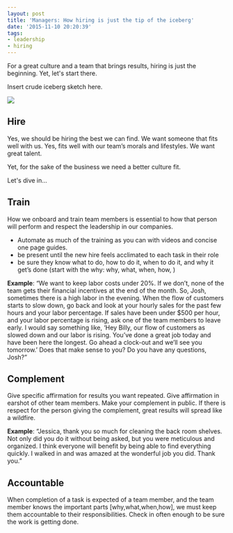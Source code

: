 ```yaml
---
layout: post
title: 'Managers: How hiring is just the tip of the iceberg'
date: '2015-11-10 20:20:39'
tags:
- leadership
- hiring
---
```


For a great culture and a team that brings results, hiring is just the beginning. Yet, let's start there.

Insert crude iceberg sketch here.

![](/content/images/2015/11/hiring-and-culture-2.png)

## Hire
Yes, we should be hiring the best we can find. We want someone that fits well with us. Yes, fits well with our team’s morals and lifestyles. We want great talent.

Yet, for the sake of the business we need a better culture fit.

Let's dive in...

## Train
How we onboard and train team members is essential to how that person will perform and respect the leadership in our companies.

- Automate as much of the training as you can with videos and concise one page guides.
- be present until the new hire feels acclimated to each task in their role
- be sure they know what to do, how to do it, when to do it, and why it get’s done (start with the why: why, what, when, how, )

**Example**:
“We want to keep labor costs under 20%. If we don’t, none of the team gets their financial incentives at the end of the month. So, Josh, sometimes there is a high labor in the evening. When the flow of customers starts to slow down, go back and look at your hourly sales for the past few hours and your labor percentage. If sales have been under $500 per hour, and your labor percentage is rising, ask one of the team members to leave early. I would say something like, ‘Hey Billy, our flow of customers as slowed down and our labor is rising. You’ve done a great job today and have been here the longest. Go ahead a clock-out and we’ll see you tomorrow.’ Does that make sense to you? Do you have any questions, Josh?”

## Complement
Give specific affirmation for results you want repeated. Give affirmation in earshot of other team members. Make your complement in public. If there is respect for the person giving the complement, great results will spread like a wildfire.

**Example**:
“Jessica, thank you so much for cleaning the back room shelves. Not only did you do it without being asked, but you were meticulous and organized. I think everyone will benefit by being able to find everything quickly. I walked in and was amazed at the wonderful job you did. Thank you.”

## Accountable
When completion of a task is expected of a team member, and the team member knows the important parts [why,what,when,how], we must keep them accountable to their responsibilities. Check in often enough to be sure the work is getting done.